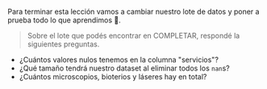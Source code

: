 Para terminar esta lección vamos a cambiar nuestro lote de datos y  poner a prueba todo lo que aprendimos 🔬. 

> Sobre el lote que podés encontrar en COMPLETAR, respondé la siguientes preguntas.

* ¿Cuántos valores nulos tenemos en la columna "servicios"?
* ¿Qué tamaño tendrá nuestro dataset al eliminar todos los `nan`s?
* ¿Cuántos microscopios, bioterios y láseres hay en total? 
